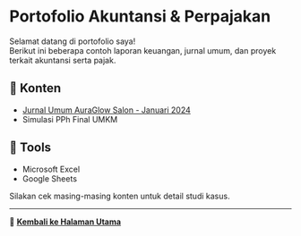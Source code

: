 # Portofolio Akuntansi & Perpajakan

Selamat datang di portofolio saya!  
Berikut ini beberapa contoh laporan keuangan, jurnal umum, dan proyek terkait akuntansi serta pajak.

## 📁 Konten
- [Jurnal Umum AuraGlow Salon - Januari 2024](https://github.com/ninanina19/Akuntansi-Tax-Portofolio/blob/main/Jurnal%20Umum%20AuraGlow%20Clinic.md)
- Simulasi PPh Final UMKM

## 📌 Tools
- Microsoft Excel
- Google Sheets

Silakan cek masing-masing konten untuk detail studi kasus.

---

🔗 [**Kembali ke Halaman Utama**](https://github.com/ninanina19)  

